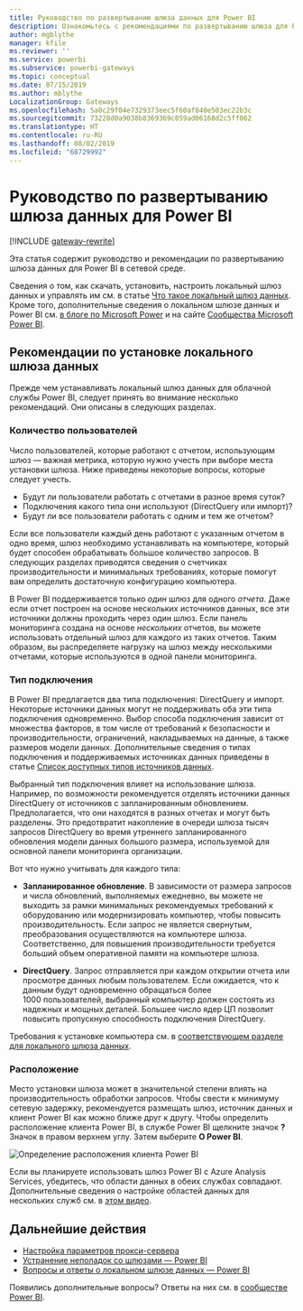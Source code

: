 ```yaml
---
title: Руководство по развертыванию шлюза данных для Power BI
description: Ознакомьтесь с рекомендациями по развертыванию шлюза для Power BI.
author: mgblythe
manager: kfile
ms.reviewer: ''
ms.service: powerbi
ms.subservice: powerbi-gateways
ms.topic: conceptual
ms.date: 07/15/2019
ms.author: mblythe
LocalizationGroup: Gateways
ms.openlocfilehash: 5a0c29f04e7329373eec5f60af840e503ec22b3c
ms.sourcegitcommit: 73228d0a9038b8369369c059ad06168d2c5ff062
ms.translationtype: HT
ms.contentlocale: ru-RU
ms.lasthandoff: 08/02/2019
ms.locfileid: "68729992"
---
```

# <a name="guidance-for-deploying-a-data-gateway-for-power-bi"></a>Руководство по развертыванию шлюза данных для Power BI

[!INCLUDE [gateway-rewrite](includes/gateway-rewrite.md)]

Эта статья содержит руководство и рекомендации по развертыванию шлюза данных для Power BI в сетевой среде.

Сведения о том, как скачать, установить, настроить локальный шлюз данных и управлять им см. в статье [Что такое локальный шлюз данных](/data-integration/gateway/service-gateway-onprem). Кроме того, дополнительные сведения о локальном шлюзе данных и Power BI см. [в блоге по Microsoft Power](https://powerbi.microsoft.com/blog/) и на сайте [Сообщества Microsoft Power BI](https://community.powerbi.com/).

## <a name="installation-considerations-for-the-on-premises-data-gateway"></a>Рекомендации по установке локального шлюза данных

Прежде чем устанавливать локальный шлюз данных для облачной службы Power BI, следует принять во внимание несколько рекомендаций. Они описаны в следующих разделах.

### <a name="number-of-users"></a>Количество пользователей

Число пользователей, которые работают с отчетом, использующим шлюз — важная метрика, которую нужно учесть при выборе места установки шлюза. Ниже приведены некоторые вопросы, которые следует учесть.

* Будут ли пользователи работать с отчетами в разное время суток?
* Подключения какого типа они используют (DirectQuery или импорт)?
* Будут ли все пользователи работать с одним и тем же отчетом?

Если все пользователи каждый день работают с указанным отчетом в одно время, шлюз необходимо устанавливать на компьютере, который будет способен обрабатывать большое количество запросов. В следующих разделах приводятся сведения о счетчиках производительности и минимальных требованиях, которые помогут вам определить достаточную конфигурацию компьютера.

В Power BI поддерживается только *один* шлюз для одного *отчета*. Даже если отчет построен на основе нескольких источников данных, все эти источники должны проходить через один шлюз. Если панель мониторинга создана на основе *нескольких* отчетов, вы можете использовать отдельный шлюз для каждого из таких отчетов. Таким образом, вы распределяете нагрузку на шлюз между несколькими отчетами, которые используются в одной панели мониторинга.

### <a name="connection-type"></a>Тип подключения

В Power BI предлагается два типа подключения: DirectQuery и импорт. Некоторые источники данных могут не поддерживать оба эти типа подключения одновременно. Выбор способа подключения зависит от множества факторов, в том числе от требований к безопасности и производительности, ограничений, накладываемых на данные, а также размеров модели данных. Дополнительные сведения о типах подключения и поддерживаемых источниках данных приведены в статье [Список доступных типов источников данных](service-gateway-data-sources.md#list-of-available-data-source-types).

Выбранный тип подключения влияет на использование шлюза. Например, по возможности рекомендуется отделять источники данных DirectQuery от источников с запланированным обновлением. Предполагается, что они находятся в разных отчетах и могут быть разделены. Это предотвратит накопление в очереди шлюза тысяч запросов DirectQuery во время утреннего запланированного обновления модели данных большого размера, используемой для основной панели мониторинга организации. 

Вот что нужно учитывать для каждого типа:

* **Запланированное обновление**. В зависимости от размера запросов и числа обновлений, выполняемых ежедневно, вы можете не выходить за рамки минимальных рекомендуемых требований к оборудованию или модернизировать компьютер, чтобы повысить производительность. Если запрос не является свернутым, преобразования осуществляются на компьютере шлюза. Соответственно, для повышения производительности требуется больший объем оперативной памяти на компьютере шлюза.

* **DirectQuery**. Запрос отправляется при каждом открытии отчета или просмотре данных любым пользователем. Если ожидается, что к данным будут одновременно обращаться более 1000 пользователей, выбранный компьютер должен состоять из надежных и мощных деталей. Большее число ядер ЦП позволит повысить пропускную способность подключения DirectQuery.

Требования к установке компьютера см. в [соответствующем разделе для локального шлюза данных](/data-integration/gateway/service-gateway-install#requirements).

### <a name="location"></a>Расположение

Место установки шлюза может в значительной степени влиять на производительность обработки запросов. Чтобы свести к минимуму сетевую задержку, рекомендуется размещать шлюз, источник данных и клиент Power BI как можно ближе друг к другу. Чтобы определить расположение клиента Power BI, в службе Power BI щелкните значок **?** Значок в правом верхнем углу. Затем выберите **О Power BI**.

![Определение расположения клиента Power BI](media/service-gateway-deployment-guidance/powerbi-gateway-deployment-guidance_02.png)

Если вы планируете использовать шлюз Power BI с Azure Analysis Services, убедитесь, что области данных в обеих службах совпадают. Дополнительные сведения о настройке областей данных для нескольких служб см. в [этом видео](https://guyinacube.com/2018/01/power-bi-azure-analysis-services-gateway-data-region/).

## <a name="next-steps"></a>Дальнейшие действия

* [Настройка параметров прокси-сервера](/data-integration/gateway/service-gateway-proxy)  
* [Устранение неполадок со шлюзами — Power BI](service-gateway-onprem-tshoot.md)  
* [Вопросы и ответы о локальном шлюзе данных — Power BI](service-gateway-power-bi-faq.md)  

Появились дополнительные вопросы? Ответы на них см. в [сообществе Power BI](http://community.powerbi.com/).


